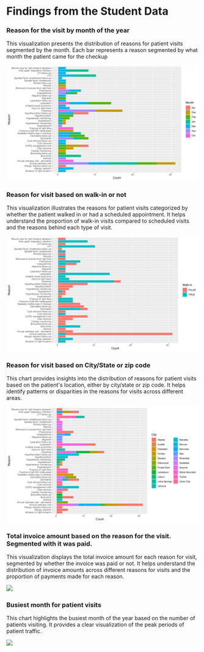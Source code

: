 # Findings from the Student Data 
### Reason for the visit by month of the year 
<p> This visualization presents the distribution of reasons for patient visits segmented by the month. Each bar represents a reason segmented by what month the patient came for the checkup </p>
<img src="Images/Reason for visit by Month.png" height = 250*1.5, width = 400*1.5>

### Reason for visit based on walk-in or not
<p> This visualization illustrates the reasons for patient visits categorized by whether the patient walked in or had a scheduled appointment. It helps understand the proportion of walk-in visits compared to scheduled visits and the reasons behind each type of visit.</p>
<img src="Images/Reason for visit by WalkIn.png" height = 250*1.5, width = 400*1.5>

### Reason for visit based on City/State or zip code
<p> This chart provides insights into the distribution of reasons for patient visits based on the patient's location, either by city/state or zip code. It helps identify patterns or disparities in the reasons for visits across different areas.</p>
<img src="Images/Reason for visit by City.png" height = 250*1.5, width = 400*1.5>

### Total invoice amount based on the reason for the visit. Segmented with it was paid. 
<p> This visualization displays the total invoice amount for each reason for visit, segmented by whether the invoice was paid or not. It helps understand the distribution of invoice amounts across different reasons for visits and the proportion of payments made for each reason.</p>
<img src="Total Invoice.png" height = 250*1.5, width = 400*1.5>

### Busiest month for patient visits
<p> This chart highlights the busiest month of the year based on the number of patients visiting. It provides a clear visualization of the peak periods of patient traffic.</p>
<img src="Busiest_Month.png" height = 250*1.5, width = 400*1.5>
